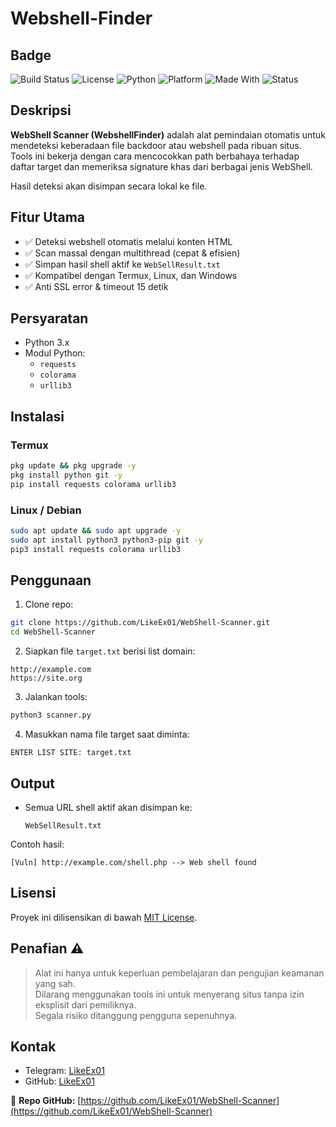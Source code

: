 # Webshell-Finder

## Badge
![Build Status](https://img.shields.io/badge/build-passing-brightgreen)
![License](https://img.shields.io/badge/license-MIT-blue)
![Python](https://img.shields.io/badge/python-3.8%2B-blue)
![Platform](https://img.shields.io/badge/platform-Termux%20%7C%20Linux%20%7C%20Windows-lightgrey)
![Made With](https://img.shields.io/badge/made%20with-Python-orange)
![Status](https://img.shields.io/badge/status-active-success)

## Deskripsi

**WebShell Scanner (WebshellFinder)** adalah alat pemindaian otomatis untuk mendeteksi keberadaan file backdoor atau webshell pada ribuan situs. Tools ini bekerja dengan cara mencocokkan path berbahaya terhadap daftar target dan memeriksa signature khas dari berbagai jenis WebShell.

Hasil deteksi akan disimpan secara lokal ke file.

## Fitur Utama

- ✅ Deteksi webshell otomatis melalui konten HTML
- ✅ Scan massal dengan multithread (cepat & efisien)
- ✅ Simpan hasil shell aktif ke `WebSellResult.txt`
- ✅ Kompatibel dengan Termux, Linux, dan Windows
- ✅ Anti SSL error & timeout 15 detik

## Persyaratan

- Python 3.x
- Modul Python:
  - `requests`
  - `colorama`
  - `urllib3`

## Instalasi

### Termux
```bash
pkg update && pkg upgrade -y
pkg install python git -y
pip install requests colorama urllib3
```

### Linux / Debian
```bash
sudo apt update && sudo apt upgrade -y
sudo apt install python3 python3-pip git -y
pip3 install requests colorama urllib3
```

## Penggunaan

1. Clone repo:
```bash
git clone https://github.com/LikeEx01/WebShell-Scanner.git
cd WebShell-Scanner
```

2. Siapkan file `target.txt` berisi list domain:
```
http://example.com
https://site.org
```

3. Jalankan tools:
```bash
python3 scanner.py
```

4. Masukkan nama file target saat diminta:
```
ENTER LIST SITE: target.txt
```

## Output

- Semua URL shell aktif akan disimpan ke:
  ```
  WebSellResult.txt
  ```

Contoh hasil:
```
[Vuln] http://example.com/shell.php --> Web shell found
```

## Lisensi

Proyek ini dilisensikan di bawah [MIT License](https://opensource.org/licenses/MIT).

## Penafian ⚠️

> Alat ini hanya untuk keperluan pembelajaran dan pengujian keamanan yang sah.  
> Dilarang menggunakan tools ini untuk menyerang situs tanpa izin eksplisit dari pemiliknya.  
> Segala risiko ditanggung pengguna sepenuhnya.

## Kontak

- Telegram: [LikeEx01](https://t.me/usernamee1337)
- GitHub: [LikeEx01](https://github.com/LikeEx01)

🔗 **Repo GitHub:** [https://github.com/LikeEx01/WebShell-Scanner](https://github.com/LikeEx01/WebShell-Scanner)

